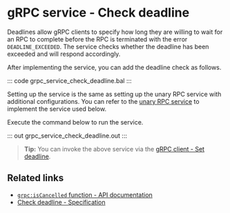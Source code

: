 # gRPC service - Check deadline

Deadlines allow gRPC clients to specify how long they are willing to wait for an RPC to complete before the RPC is terminated with the error `DEADLINE_EXCEEDED`. The service checks whether the deadline has been exceeded and will respond accordingly.

After implementing the service, you can add the deadline check as follows.

::: code grpc_service_check_deadline.bal :::

Setting up the service is the same as setting up the unary RPC service with additional configurations. You can refer to the [unary RPC service](/learn/by-example/grpc-service-unary/) to implement the service used below.

Execute the command below to run the service.

::: out grpc_service_check_deadline.out :::

>**Tip:** You can invoke the above service via the [gRPC client - Set deadline](/learn/by-example/grpc-service-set-deadline/).

## Related links
- [`grpc:isCancelled` function - API documentation](https://lib.ballerina.io/ballerina/grpc/latest/functions#isCancelled)
- [Check deadline - Specification](/spec/grpc/#61-grpc-deadline)
